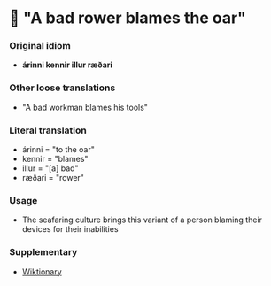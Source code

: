 # 🧊 "A bad rower blames the oar"

### Original idiom

* **árinni kennir illur ræðari**

### Other loose translations

* "A bad workman blames his tools"

### Literal translation

* árinni = "to the oar"
* kennir = "blames"
* illur = "\[a] bad"
* ræðari = "rower"

### Usage

* The seafaring culture brings this variant of a person blaming their devices for their inabilities

### Supplementary

* [Wiktionary](https://en.wiktionary.org/wiki/%C3%A1rinni_kennir_illur_r%C3%A6%C3%B0ari#Icelandic)

